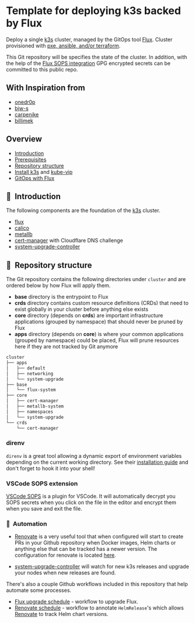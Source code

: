 # Template for deploying k3s backed by Flux

Deploy a single [k3s](https://k3s.io/) cluster, managed by the GitOps tool [Flux](https://toolkit.fluxcd.io/).
Cluster provisioned with [pxe, ansible, and/or terraform](https://github.com/ahgraber/homelab-infra).

This Git repository will be specifies the state of the cluster. In addition, with the help of the
[Flux SOPS integration](https://toolkit.fluxcd.io/guides/mozilla-sops/) GPG encrypted secrets can be
committed to this public repo.

## With Inspiration from

- [onedr0p](https://github.com/onedr0p/home-cluster/)
- [bjw-s](https://github.com/bjw-s/k8s-gitops)
- [carpenike](https://github.com/carpenike/k8s-gitops/tree/master/cluster/apps/security)
- [billimek](https://github.com/billimek/k8s-gitops)

## Overview

- [Introduction](https://github.com/k8s-at-home/template-cluster-k3s#wave-introduction)
- [Prerequisites](./docs/1-prerequisites.md)
- [Repository structure](https://github.com/k8s-at-home/template-cluster-k3s#open_file_folder-repository-structure)
- [Install k3s](./docs/2-install_k3s_with_ansible.md) and [kube-vip](docs/2a-kube-vip.md)
- [GitOps with Flux](./docs/3-gitops_with_flux.md)

## :wave:&nbsp; Introduction

The following components are the foundation of the [k3s](https://k3s.io/) cluster.

- [flux](https://toolkit.fluxcd.io/)
- [calico](https://github.com/projectcalico/calico)
- [metallb](https://metallb.universe.tf/)
- [cert-manager](https://cert-manager.io/) with Cloudflare DNS challenge
- [system-upgrade-controller](https://github.com/rancher/system-upgrade-controller)

## :open_file_folder:&nbsp; Repository structure

The Git repository contains the following directories under `cluster` and are ordered below by how
Flux will apply them.

- **base** directory is the entrypoint to Flux
- **crds** directory contains custom resource definitions (CRDs) that need to exist globally in your
  cluster before anything else exists
- **core** directory (depends on **crds**) are important infrastructure applications (grouped by
  namespace) that should never be pruned by Flux
- **apps** directory (depends on **core**) is where your common applications (grouped by namespace)
  could be placed, Flux will prune resources here if they are not tracked by Git anymore

```txt
cluster
├── apps
│   ├── default
│   ├── networking
│   └── system-upgrade
├── base
│   └── flux-system
├── core
│   ├── cert-manager
│   ├── metallb-system
│   ├── namespaces
│   └── system-upgrade
└── crds
    └── cert-manager
```

### direnv

`direnv` is a great tool allowing a dynamic export of environment variables depending
on the current working directory.
See their [installation guide](https://direnv.net/docs/installation.html) and
don't forget to hook it into your shell!

### VSCode SOPS extension

[VSCode SOPS](https://marketplace.visualstudio.com/items?itemName=signageos.signageos-vscode-sops)
is a plugin for VSCode. It will automatically decrypt you SOPS secrets when
you click on the file in the editor and encrypt them when you save and exit the file.

### :robot:&nbsp; Automation

- [Renovate](https://www.whitesourcesoftware.com/free-developer-tools/renovate) is a very useful
  tool that when configured will start to create PRs in your Github repository when Docker images,
  Helm charts or anything else that can be tracked has a newer version. The configuration for
  renovate is located [here](./.github/renovate.json5).

- [system-upgrade-controller](https://github.com/rancher/system-upgrade-controller) will watch for
  new k3s releases and upgrade your nodes when new releases are found.

There's also a couple Github workflows included in this repository that help automate some processes.

- [Flux upgrade schedule](./.github/workflows/flux-schedule.yaml) - workflow to upgrade Flux.
- [Renovate schedule](./.github/workflows/renovate-schedule.yaml) - workflow to annotate
  `HelmRelease`'s which allows
  [Renovate](https://www.whitesourcesoftware.com/free-developer-tools/renovate) to track Helm chart
  versions.
